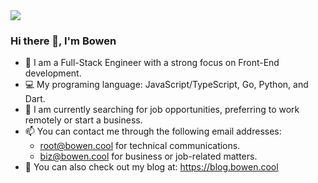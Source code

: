 <div>
<picture>
  <source
    srcset="https://github-readme-stats.vercel.app/api?username=bowencool&show_icons=true&count_private=true&show=discussions_started&theme=github_dark"
    media="(prefers-color-scheme: dark)"
  />
  <source
    srcset="https://github-readme-stats.vercel.app/api?username=bowencool&show_icons=true&count_private=true&show=discussions_started"
    media="(prefers-color-scheme: light), (prefers-color-scheme: no-preference)"
  />
  <img src="https://github-readme-stats.vercel.app/api?username=bowencool&show_icons=true&count_private=true&show=discussions_started" />
</picture>
  
<!-- 
<picture>
  <source
    srcset="https://github-readme-stats.vercel.app/api/top-langs/?username=bowencool&layout=compact&langs_count=10&theme=github_dark"
    media="(prefers-color-scheme: dark)"
  />
  <source
    srcset="https://github-readme-stats.vercel.app/api/top-langs/?username=bowencool&layout=compact&langs_count=10"
    media="(prefers-color-scheme: light), (prefers-color-scheme: no-preference)"
  />
  <img align="right" src="https://github-readme-stats.vercel.app/api/top-langs/?username=bowencool&layout=compact" />
</picture>
-->
</div> 

### Hi there 👋, I'm Bowen

- 🦄 I am a Full-Stack Engineer with a strong focus on Front-End development.
- 💻 My programing language: JavaScript/TypeScript, Go, Python, and Dart.
- 🔭 I am currently searching for job opportunities, preferring to work remotely or start a business.
- 📫 You can contact me through the following email addresses:
  - root@bowen.cool for technical communications.
  - biz@bowen.cool for business or job-related matters.
- 🔗 You can also check out my blog at: <https://blog.bowen.cool>
<!-- 
- 🌱 I am currently working to enhance my English proficiency. 
- 😂 I am a person who has been laid off 3 times but still loves programming.
- 🙅‍♂️ I would not consider any job that requires "996" unless the pay is very high.
-->
